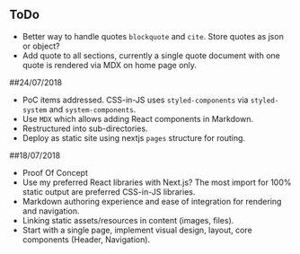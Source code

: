 ## ToDo

* Better way to handle quotes `blockquote` and `cite`. Store quotes as json or object? 
* Add quote to all sections, currently a single quote document with one quote is rendered via MDX on home page only.

##24/07/2018

* PoC items addressed. CSS-in-JS uses `styled-components` via `styled-system` and `system-components`.
* Use `MDX` which allows adding React components in Markdown. 
* Restructured into sub-directories.
* Deploy as static site using nextjs `pages` structure for routing.


##18/07/2018

* Proof Of Concept
* Use my preferred React libraries with Next.js? The most import for 100% static output are preferred CSS-in-JS libraries.
* Markdown authoring experience and ease of integration for rendering and navigation.
* Linking static assets/resources in content (images, files).
* Start with a single page, implement visual design, layout, core components (Header, Navigation).